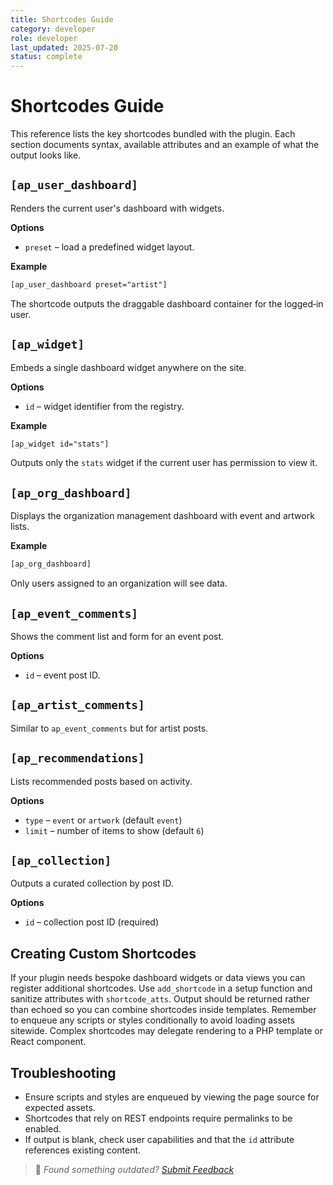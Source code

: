 ```yaml
---
title: Shortcodes Guide
category: developer
role: developer
last_updated: 2025-07-20
status: complete
---
```


# Shortcodes Guide

This reference lists the key shortcodes bundled with the plugin. Each section documents syntax, available attributes and an example of what the output looks like.

## `[ap_user_dashboard]`
Renders the current user's dashboard with widgets.

**Options**
- `preset` – load a predefined widget layout.

**Example**
```html
[ap_user_dashboard preset="artist"]
```
The shortcode outputs the draggable dashboard container for the logged‑in user.

## `[ap_widget]`
Embeds a single dashboard widget anywhere on the site.

**Options**
- `id` – widget identifier from the registry.

**Example**
```html
[ap_widget id="stats"]
```
Outputs only the `stats` widget if the current user has permission to view it.

## `[ap_org_dashboard]`
Displays the organization management dashboard with event and artwork lists.

**Example**
```html
[ap_org_dashboard]
```
Only users assigned to an organization will see data.

## `[ap_event_comments]`
Shows the comment list and form for an event post.

**Options**
- `id` – event post ID.

## `[ap_artist_comments]`
Similar to `ap_event_comments` but for artist posts.

## `[ap_recommendations]`
Lists recommended posts based on activity.

**Options**
- `type` – `event` or `artwork` (default `event`)
- `limit` – number of items to show (default `6`)

## `[ap_collection]`
Outputs a curated collection by post ID.

**Options**
- `id` – collection post ID (required)

## Creating Custom Shortcodes
If your plugin needs bespoke dashboard widgets or data views you can register additional shortcodes. Use `add_shortcode` in a setup function and sanitize attributes with `shortcode_atts`. Output should be returned rather than echoed so you can combine shortcodes inside templates. Remember to enqueue any scripts or styles conditionally to avoid loading assets sitewide. Complex shortcodes may delegate rendering to a PHP template or React component.

## Troubleshooting
- Ensure scripts and styles are enqueued by viewing the page source for expected assets.
- Shortcodes that rely on REST endpoints require permalinks to be enabled.
- If output is blank, check user capabilities and that the `id` attribute references existing content.

> 💬 *Found something outdated? [Submit Feedback](../feedback.md)*
